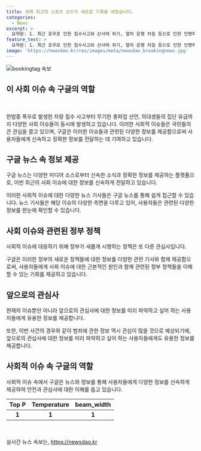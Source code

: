 ```yaml
---
title: 세계 최고의 스포츠 선수가 새로운 기록을 세웠습니다.
categories:
  - News
excerpt: >
  요약문: 1. 최근 호우로 인한 침수사고와 산사태 위기, 열차 운행 차질 등으로 인한 인명피해 소식이 잇따르고 있습니다. 2. 삼성전자 노조가 무기한 총파업을 선언하고, 정부는 의대생들의 유급 조정 및 복귀 독려 정책을 발표했습니다. 3. 국민의힘과 민주당 내에서는 정치 논란이 여전히 지속되고, 파타야 살인사건 용의자가 국내로 송환됐으며 도피 중인 용의자에 대한 국제공조가 이뤄지고 있습니다.
feature_text: >
  요약문: 1. 최근 호우로 인한 침수사고와 산사태 위기, 열차 운행 차질 등으로 인한 인명피해 소식이 잇따르고 있습니다. 2. 삼성전자 노조가 무기한 총파업을 선언하고, 정부는 의대생들의 유급 조정 및 복귀 독려 정책을 발표했습니다. 3. 국민의힘과 민주당 내에서는 정치 논란이 여전히 지속되고, 파타야 살인사건 용의자가 국내로 송환됐으며 도피 중인 용의자에 대한 국제공조가 이뤄지고 있습니다.
image: 'https://newsdao.kr/res/images/meta/newsdao_breakingnews.jpg'
---
```


<p><img src="https://newsdao.kr/res/images/meta/newsdao_breakingnews.jpg" alt="bookingtag 속보" /></p>

<h2 data-ke-size="size26">이 사회 이슈 속 구글의 역할</h2>

<p data-ke-size="size16">&nbsp;</p>

<p>한밤중 폭우로 발생한 차량 침수 사고부터 무기한 총파업 선언, 의대생들의 집단 유급까지 다양한 사회 이슈들이 동시에 발생하고 있습니다. 이러한 사회적 이슈들은 국민들의 큰 관심을 끌고 있으며, 구글은 이러한 이슈들과 관련된 다양한 정보를 제공함으로써 사용자들에게 신속하고 정확한 정보를 전달하는 데 기여하고 있습니다.</p>

<h2 data-ke-size="size26">구글 뉴스 속 정보 제공</h2>

<p data-ke-size="size16">구글 뉴스는 다양한 미디어 소스로부터 신속한 소식과 정확한 정보를 제공하는 플랫폼으로, 이번 최근의 사회 이슈에 대한 정보를 신속하게 전달하고 있습니다.</p>

<p>이러한 사회적 이슈에 대한 다양한 뉴스 기사들은 구글 뉴스를 통해 쉽게 접근할 수 있습니다. 뉴스 기사들은 해당 이슈의 다양한 측면을 다루고 있어, 사용자들은 관련된 다양한 정보를 한눈에 확인할 수 있습니다.</p>

<h2 data-ke-size="size26">사회 이슈와 관련된 정부 정책</h2>

<p data-ke-size="size16">사회적 이슈에 대응하기 위해 정부가 새롭게 시행하는 정책은 또 다른 관심사입니다.</p>

<p>구글은 이러한 정부의 새로운 정책들에 대한 정보를 다양한 관련 기사와 함께 제공함으로써, 사용자들에게 사회 이슈에 대한 근본적인 원인과 함께 관련된 정부 정책들을 이해할 수 있는 기회를 제공하고 있습니다.</p>

<h2 data-ke-size="size26">앞으로의 관심사</h2>

<p data-ke-size="size16">현재의 이슈뿐만 아니라 앞으로의 관심사에 대한 정보를 미리 파악하고 싶어 하는 사용자들에게 유용한 정보를 제공합니다.</p>

<p>또한, 이번 사건의 경우와 같이 범죄에 관한 정보 역시 관심이 많을 것으로 예상되기에, 앞으로의 관심사에 대한 정보를 미리 파악하고 싶어 하는 사용자들에게도 유용한 정보를 제공합니다.</p>

<h2 data-ke-size="size26">사회적 이슈 속 구글의 역할</h2>

<p data-ke-size="size16">사회적 이슈 속에서 구글은 뉴스와 정보를 통해 사용자들에게 다양한 정보를 신속하게 제공하여 안전과 관심사에 대한 이해를 돕고 있습니다.</p>

<table>
<thead>
    <tr>
        <th>Top P</th>
        <th>Temperature</th>
        <th>beam_width</th>
    </tr>
</thead>
<tbody>
    <tr>
        <td style="text-align: center; height: 17px;"><b>1</b></td>
        <td style="text-align: center; height: 17px;"><b>1</b></td>
        <td style="text-align: center; height: 17px;"><b>1</b></td>
    </tr>
</tbody>
</table>

<p data-ke-size="size16">&nbsp;</p>
실시간 뉴스 속보는, <a href="https://newsdao.kr" rel="dofollow">https://newsdao.kr</a>


